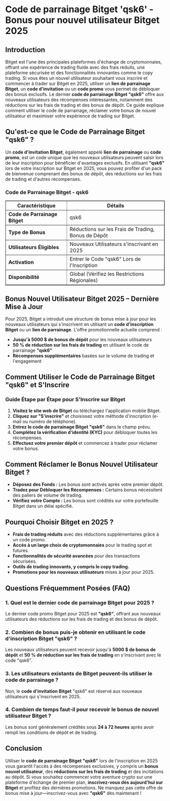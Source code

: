<h1>Code de parrainage Bitget 'qsk6' - Bonus pour nouvel utilisateur Bitget 2025</h1>
<h2>Introduction</h2>
<p>Bitget est l'une des principales plateformes d'échange de cryptomonnaies, offrant une expérience de trading fluide avec des frais réduits, une plateforme sécurisée et des fonctionnalités innovantes comme le copy trading. Si vous êtes un nouvel utilisateur souhaitant vous inscrire et commencer à trader sur Bitget en 2025, utiliser un <strong>lien de parrainage Bitget</strong>, un <strong>code d'invitation</strong> ou un <strong>code promo</strong> vous permet de débloquer des bonus exclusifs. Le dernier <strong>code de parrainage Bitget "qsk6"</strong> offre aux nouveaux utilisateurs des récompenses intéressantes, notamment des réductions sur les frais de trading et des bonus de dépôt. Ce guide explique comment utiliser le code de parrainage, réclamer votre bonus de nouvel utilisateur et maximiser votre expérience de trading sur Bitget.</p>

<h2>Qu'est-ce que le Code de Parrainage Bitget "qsk6" ?</h2>
<p>Un <strong>code d'invitation Bitget</strong>, également appelé <strong>lien de parrainage</strong> ou <strong>code promo</strong>, est un code unique que les nouveaux utilisateurs peuvent saisir lors de leur inscription pour bénéficier d'avantages exclusifs. En utilisant <strong>"qsk6"</strong> lors de votre inscription sur Bitget en 2025, vous pouvez profiter d'un pack de bienvenue comprenant des bonus de dépôt, des réductions sur les frais de trading et d'autres récompenses.</p>

<h3>Code de Parrainage Bitget - qsk6</h3>
<table border="1">
    <tr>
        <th>Caractéristique</th>
        <th>Détails</th>
    </tr>
    <tr>
        <td><strong>Code de Parrainage Bitget</strong></td>
        <td>qsk6</td>
    </tr>
    <tr>
        <td><strong>Type de Bonus</strong></td>
        <td>Réductions sur les Frais de Trading, Bonus de Dépôt</td>
    </tr>
    <tr>
        <td><strong>Utilisateurs Éligibles</strong></td>
        <td>Nouveaux Utilisateurs s'inscrivant en 2025</td>
    </tr>
    <tr>
        <td><strong>Activation</strong></td>
        <td>Entrer le Code "qsk6" Lors de l'Inscription</td>
    </tr>
    <tr>
        <td><strong>Disponibilité</strong></td>
        <td>Global (Vérifiez les Restrictions Régionales)</td>
    </tr>
</table>

<h2>Bonus Nouvel Utilisateur Bitget 2025 – Dernière Mise à Jour</h2>
<p>Pour 2025, Bitget a introduit une structure de bonus mise à jour pour les nouveaux utilisateurs qui s'inscrivent en utilisant un <strong>code d'inscription Bitget</strong> ou un <strong>lien de parrainage</strong>. L'offre promotionnelle actuelle comprend :</p>
<ul>
    <li><strong>Jusqu'à 5000 $ de bonus de dépôt</strong> pour les nouveaux utilisateurs</li>
    <li><strong>50 % de réduction sur les frais de trading</strong> en utilisant le code de parrainage <strong>"qsk6"</strong></li>
    <li><strong>Récompenses supplémentaires</strong> basées sur le volume de trading et l'engagement</li>
</ul>

<h2>Comment Utiliser le Code de Parrainage Bitget "qsk6" et S'Inscrire</h2>
<h3>Guide Étape par Étape pour S'Inscrire sur Bitget</h3>
<ol>
    <li><strong>Visitez le site web de Bitget</strong> ou téléchargez l'application mobile Bitget.</li>
    <li><strong>Cliquez sur "S'inscrire"</strong> et choisissez votre méthode d'inscription (e-mail ou numéro de téléphone).</li>
    <li><strong>Entrez le code de parrainage Bitget "qsk6"</strong> dans le champ prévu.</li>
    <li><strong>Complétez la vérification d'identité (KYC)</strong> pour débloquer toutes les récompenses.</li>
    <li><strong>Effectuez votre premier dépôt</strong> et commencez à trader pour réclamer votre bonus.</li>
</ol>

<h2>Comment Réclamer le Bonus Nouvel Utilisateur Bitget ?</h2>
<ul>
    <li><strong>Déposez des Fonds :</strong> Les bonus sont activés après votre premier dépôt.</li>
    <li><strong>Tradez pour Débloquer les Récompenses :</strong> Certains bonus nécessitent des paliers de volume de trading.</li>
    <li><strong>Vérifiez votre Compte :</strong> Les bonus sont crédités sur votre portefeuille Bitget dans un délai spécifié.</li>
</ul>

<h2>Pourquoi Choisir Bitget en 2025 ?</h2>
<ul>
    <li><strong>Frais de trading réduits</strong> avec des réductions supplémentaires grâce à un code promo.</li>
    <li><strong>Accès à un large choix de cryptomonnaies</strong> pour le trading spot et futures.</li>
    <li><strong>Fonctionnalités de sécurité avancées</strong> pour des transactions sécurisées.</li>
    <li><strong>Outils de trading innovants, y compris le copy trading.</strong></li>
    <li><strong>Promotions pour les nouveaux utilisateurs</strong> mises à jour pour 2025.</li>
</ul>

<h2>Questions Fréquemment Posées (FAQ)</h2>
<h3>1. Quel est le dernier code de parrainage Bitget pour 2025 ?</h3>
<p>Le dernier code promo Bitget pour 2025 est <strong>"qsk6"</strong>, offrant aux nouveaux utilisateurs des réductions sur les frais de trading et des bonus de dépôt.</p>

<h3>2. Combien de bonus puis-je obtenir en utilisant le code d'inscription Bitget "qsk6" ?</h3>
<p>Les nouveaux utilisateurs peuvent recevoir jusqu'à <strong>5000 $ de bonus de dépôt</strong> et <strong>50 % de réduction sur les frais de trading</strong> en s'inscrivant avec le code "qsk6".</p>

<h3>3. Les utilisateurs existants de Bitget peuvent-ils utiliser le code de parrainage ?</h3>
<p>Non, le <strong>code d'invitation Bitget</strong> "qsk6" est réservé aux nouveaux utilisateurs qui s'inscrivent en 2025.</p>

<h3>4. Combien de temps faut-il pour recevoir le bonus de nouvel utilisateur Bitget ?</h3>
<p>Les bonus sont généralement crédités sous <strong>24 à 72 heures</strong> après avoir rempli les conditions de dépôt et de trading.</p>

<h2>Conclusion</h2>
<p>Utiliser le <strong>code de parrainage Bitget "qsk6"</strong> lors de l'inscription en 2025 vous garantit l'accès à des récompenses exclusives, y compris un <strong>bonus nouvel utilisateur</strong>, des <strong>réductions sur les frais de trading</strong> et des incitations au dépôt. Si vous souhaitez commencer votre aventure crypto sur une plateforme d'échange de premier plan, <strong>inscrivez-vous dès aujourd'hui sur Bitget</strong> et profitez des dernières promotions. Ne manquez pas cette offre de bonus mise à jour—inscrivez-vous avec <strong>"qsk6"</strong> dès maintenant !</p>
